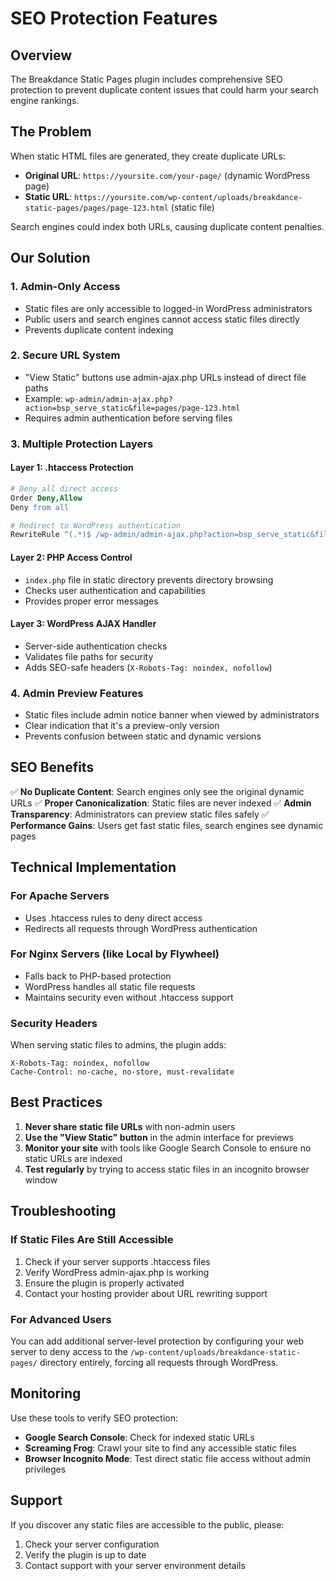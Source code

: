 # SEO Protection Features

## Overview

The Breakdance Static Pages plugin includes comprehensive SEO protection to prevent duplicate content issues that could harm your search engine rankings.

## The Problem

When static HTML files are generated, they create duplicate URLs:
- **Original URL**: `https://yoursite.com/your-page/` (dynamic WordPress page)
- **Static URL**: `https://yoursite.com/wp-content/uploads/breakdance-static-pages/pages/page-123.html` (static file)

Search engines could index both URLs, causing duplicate content penalties.

## Our Solution

### 1. Admin-Only Access
- Static files are only accessible to logged-in WordPress administrators
- Public users and search engines cannot access static files directly
- Prevents duplicate content indexing

### 2. Secure URL System
- "View Static" buttons use admin-ajax.php URLs instead of direct file paths
- Example: `wp-admin/admin-ajax.php?action=bsp_serve_static&file=pages/page-123.html`
- Requires admin authentication before serving files

### 3. Multiple Protection Layers

#### Layer 1: .htaccess Protection
```apache
# Deny all direct access
Order Deny,Allow
Deny from all

# Redirect to WordPress authentication
RewriteRule ^(.*)$ /wp-admin/admin-ajax.php?action=bsp_serve_static&file=$1 [QSA,L]
```

#### Layer 2: PHP Access Control
- `index.php` file in static directory prevents directory browsing
- Checks user authentication and capabilities
- Provides proper error messages

#### Layer 3: WordPress AJAX Handler
- Server-side authentication checks
- Validates file paths for security
- Adds SEO-safe headers (`X-Robots-Tag: noindex, nofollow`)

### 4. Admin Preview Features
- Static files include admin notice banner when viewed by administrators
- Clear indication that it's a preview-only version
- Prevents confusion between static and dynamic versions

## SEO Benefits

✅ **No Duplicate Content**: Search engines only see the original dynamic URLs
✅ **Proper Canonicalization**: Static files are never indexed
✅ **Admin Transparency**: Administrators can preview static files safely
✅ **Performance Gains**: Users get fast static files, search engines see dynamic pages

## Technical Implementation

### For Apache Servers
- Uses .htaccess rules to deny direct access
- Redirects all requests through WordPress authentication

### For Nginx Servers (like Local by Flywheel)
- Falls back to PHP-based protection
- WordPress handles all static file requests
- Maintains security even without .htaccess support

### Security Headers
When serving static files to admins, the plugin adds:
```
X-Robots-Tag: noindex, nofollow
Cache-Control: no-cache, no-store, must-revalidate
```

## Best Practices

1. **Never share static file URLs** with non-admin users
2. **Use the "View Static" button** in the admin interface for previews
3. **Monitor your site** with tools like Google Search Console to ensure no static URLs are indexed
4. **Test regularly** by trying to access static files in an incognito browser window

## Troubleshooting

### If Static Files Are Still Accessible
1. Check if your server supports .htaccess files
2. Verify WordPress admin-ajax.php is working
3. Ensure the plugin is properly activated
4. Contact your hosting provider about URL rewriting support

### For Advanced Users
You can add additional server-level protection by configuring your web server to deny access to the `/wp-content/uploads/breakdance-static-pages/` directory entirely, forcing all requests through WordPress.

## Monitoring

Use these tools to verify SEO protection:
- **Google Search Console**: Check for indexed static URLs
- **Screaming Frog**: Crawl your site to find any accessible static files
- **Browser Incognito Mode**: Test direct static file access without admin privileges

## Support

If you discover any static files are accessible to the public, please:
1. Check your server configuration
2. Verify the plugin is up to date
3. Contact support with your server environment details
